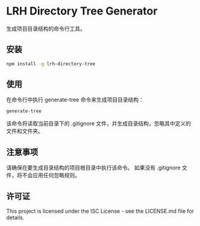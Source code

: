 # LRH Directory Tree Generator

生成项目目录结构的命令行工具。

## 安装

```bash
npm install -g lrh-directory-tree
```

## 使用

在命令行中执行 generate-tree 命令来生成项目目录结构：

```bash
generate-tree
```

该命令将读取当前目录下的 .gitignore 文件，并生成目录结构，忽略其中定义的文件和文件夹。

## 注意事项

请确保在要生成目录结构的项目根目录中执行该命令。
如果没有 .gitignore 文件，将不会应用任何忽略规则。

## 许可证

This project is licensed under the ISC License - see the LICENSE.md file for details.
